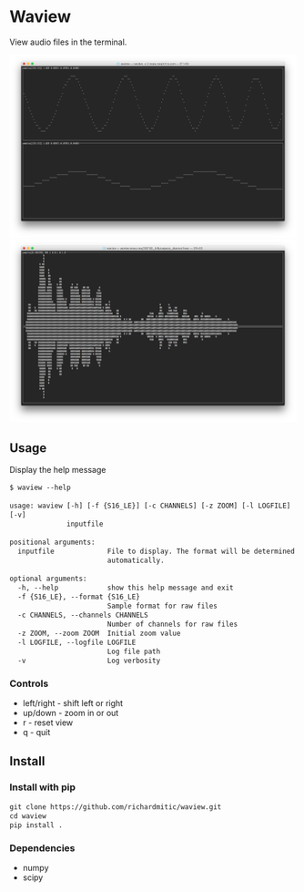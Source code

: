 # Waview

View audio files in the terminal.

![Screenshot 1](screenshots/screenshot1-chirp.png)
![Screenshot 2](screenshots/screenshot2-duskwolf.png)


## Usage
Display the help message
```
$ waview --help

usage: waview [-h] [-f {S16_LE}] [-c CHANNELS] [-z ZOOM] [-l LOGFILE] [-v]
              inputfile

positional arguments:
  inputfile             File to display. The format will be determined
                        automatically.

optional arguments:
  -h, --help            show this help message and exit
  -f {S16_LE}, --format {S16_LE}
                        Sample format for raw files
  -c CHANNELS, --channels CHANNELS
                        Number of channels for raw files
  -z ZOOM, --zoom ZOOM  Initial zoom value
  -l LOGFILE, --logfile LOGFILE
                        Log file path
  -v                    Log verbosity
```

### Controls
* left/right - shift left or right
* up/down - zoom in or out
* r - reset view
* q - quit


## Install

### Install with pip
```
git clone https://github.com/richardmitic/waview.git
cd waview
pip install .
```

### Dependencies
* numpy
* scipy
